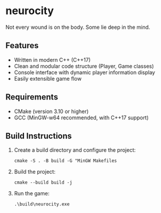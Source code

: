 # neurocity
Not every wound is on the body. Some lie deep in the mind.

## Features
- Written in modern C++ (C++17)
- Clean and modular code structure (Player, Game classes)
- Console interface with dynamic player information display
- Easily extensible game flow

## Requirements
- CMake (version 3.10 or higher)
- GCC (MinGW-w64 recommended, with C++17 support)

## Build Instructions
1. Create a build directory and configure the project:
    ```
    cmake -S . -B build -G "MinGW Makefiles
    ```

2. Build the project:
    ```
    cmake --build build -j
    ```

3. Run the game:
    ```
    .\build\neurocity.exe
    ```
